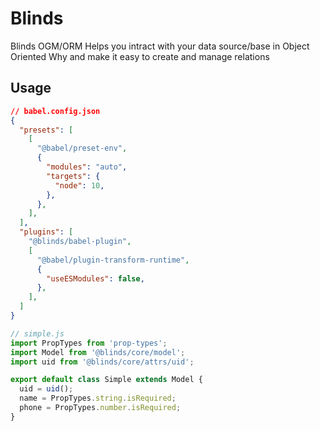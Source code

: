 # Blinds

Blinds OGM/ORM Helps you intract with your data source/base in Object Oriented Why and make it easy to create and manage relations

## Usage

```json
// babel.config.json
{
  "presets": [
    [
      "@babel/preset-env",
      {
        "modules": "auto",
        "targets": {
          "node": 10,
        },
      },
    ],
  ],
  "plugins": [
    "@blinds/babel-plugin",
    [
      "@babel/plugin-transform-runtime",
      {
        "useESModules": false,
      },
    ],
  ]
}
```

```javascript
// simple.js
import PropTypes from 'prop-types';
import Model from '@blinds/core/model';
import uid from '@blinds/core/attrs/uid';

export default class Simple extends Model {
  uid = uid();
  name = PropTypes.string.isRequired;
  phone = PropTypes.number.isRequired;
}
```
